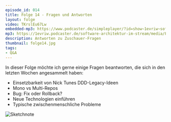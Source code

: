 ```yaml
---
episode_id: 014
title: Folge 14 - Fragen und Antworten
layout: folge
video: TKrslEu67Lw
embedded-mp3: https://www.podcaster.de/simpleplayer/?id=show~1evriw~software-architektur-im-stream~pod-7cca461df8a346b7daa4f00f5c&v=1617104411
mp3: https://1evriw.podcaster.de/software-architektur-im-stream/media/FragenUndAntworten.mp3
description: Antworten zu Zuschauer-Fragen
thumbnail: folge14.jpg
tags:
- Q&A
---
```


In dieser Folge möchte ich gerne einige Fragen beantworten, die sich
in den letzten Wochen angesammelt haben:

- Einsetzbarkeit von Nick Tunes DDD-Legacy-Ideen 
- Mono vs Multi-Repos
- Bug: Fix oder Rollback?
- Neue Technologien einführen
- Typische zwischenmenschliche Probleme

![Sketchnote](/sketchnotes/folge14.png "Sketchnote")
